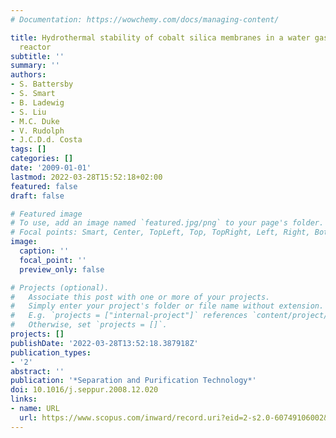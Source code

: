 ```yaml
---
# Documentation: https://wowchemy.com/docs/managing-content/

title: Hydrothermal stability of cobalt silica membranes in a water gas shift membrane
  reactor
subtitle: ''
summary: ''
authors:
- S. Battersby
- S. Smart
- B. Ladewig
- S. Liu
- M.C. Duke
- V. Rudolph
- J.C.D.d. Costa
tags: []
categories: []
date: '2009-01-01'
lastmod: 2022-03-28T15:52:18+02:00
featured: false
draft: false

# Featured image
# To use, add an image named `featured.jpg/png` to your page's folder.
# Focal points: Smart, Center, TopLeft, Top, TopRight, Left, Right, BottomLeft, Bottom, BottomRight.
image:
  caption: ''
  focal_point: ''
  preview_only: false

# Projects (optional).
#   Associate this post with one or more of your projects.
#   Simply enter your project's folder or file name without extension.
#   E.g. `projects = ["internal-project"]` references `content/project/deep-learning/index.md`.
#   Otherwise, set `projects = []`.
projects: []
publishDate: '2022-03-28T13:52:18.387918Z'
publication_types:
- '2'
abstract: ''
publication: '*Separation and Purification Technology*'
doi: 10.1016/j.seppur.2008.12.020
links:
- name: URL
  url: https://www.scopus.com/inward/record.uri?eid=2-s2.0-60749106002&doi=10.1016%2fj.seppur.2008.12.020&partnerID=40&md5=097bdc40b7c8ab351b3e6a4fc18d8981
---
```

